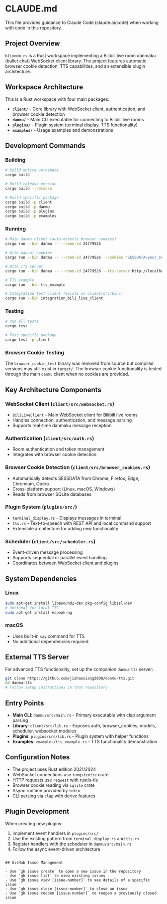 # CLAUDE.md

This file provides guidance to Claude Code (claude.ai/code) when working with code in this repository.

## Project Overview

`blivedm_rs` is a Rust workspace implementing a Bilibili live room danmaku (bullet chat) WebSocket client library. The project features automatic browser cookie detection, TTS capabilities, and an extensible plugin architecture.

## Workspace Architecture

This is a Rust workspace with four main packages:

- **`client/`** - Core library with WebSocket client, authentication, and browser cookie detection
- **`danmu/`** - Main CLI executable for connecting to Bilibili live rooms  
- **`plugins/`** - Plugin system (terminal display, TTS functionality)
- **`examples/`** - Usage examples and demonstrations

## Development Commands

### Building
```bash
# Build entire workspace
cargo build

# Build release version
cargo build --release

# Build specific package
cargo build -p client
cargo build -p danmu
cargo build -p plugins
cargo build -p examples
```

### Running
```bash
# Main danmu client (auto-detects browser cookies)
cargo run --bin danmu -- --room-id 24779526

# With manual cookies
cargo run --bin danmu -- --room-id 24779526 --cookies "SESSDATA=your_sessdata; other_cookie=..."

# With TTS server
cargo run --bin danmu -- --room-id 24779526 --tts-server http://localhost:8000

# TTS example
cargo run --bin tts_example

# Integration test client (exists in client/src/bin/)
cargo run --bin integration_bili_live_client
```

### Testing
```bash
# Run all tests
cargo test

# Test specific package
cargo test -p client
```

### Browser Cookie Testing
The `browser_cookie_test` binary was removed from source but compiled versions may still exist in `target/`. The browser cookie functionality is tested through the main `danmu` client when no cookies are provided.

## Key Architecture Components

### WebSocket Client (`client/src/websocket.rs`)
- `BiliLiveClient` - Main WebSocket client for Bilibili live rooms
- Handles connection, authentication, and message parsing
- Supports real-time danmaku message reception

### Authentication (`client/src/auth.rs`)
- Room authentication and token management
- Integrates with browser cookie detection

### Browser Cookie Detection (`client/src/browser_cookies.rs`)
- Automatically detects SESSDATA from Chrome, Firefox, Edge, Chromium, Opera
- Cross-platform support (Linux, macOS, Windows)
- Reads from browser SQLite databases

### Plugin System (`plugins/src/`)
- `terminal_display.rs` - Displays messages in terminal
- `tts.rs` - Text-to-speech with REST API and local command support
- Extensible architecture for adding new functionality

### Scheduler (`client/src/scheduler.rs`)
- Event-driven message processing
- Supports sequential or parallel event handling
- Coordinates between WebSocket client and plugins

## System Dependencies

### Linux
```bash
sudo apt-get install libasound2-dev pkg-config libssl-dev
# Optional for local TTS
sudo apt-get install espeak-ng
```

### macOS
- Uses built-in `say` command for TTS
- No additional dependencies required

## External TTS Server
For advanced TTS functionality, set up the companion `danmu-tts` server:
```bash
git clone https://github.com/jiahaoxiang2000/danmu-tts.git
cd danmu-tts
# Follow setup instructions in that repository
```

## Entry Points

- **Main CLI**: `danmu/src/main.rs` - Primary executable with clap argument parsing
- **Library**: `client/src/lib.rs` - Exposes auth, browser_cookies, models, scheduler, websocket modules  
- **Plugins**: `plugins/src/lib.rs` - Plugin system with helper functions
- **Examples**: `examples/tts_example.rs` - TTS functionality demonstration

## Configuration Notes

- The project uses Rust edition 2021/2024
- WebSocket connections use `tungstenite` crate
- HTTP requests use `reqwest` with rustls-tls
- Browser cookie reading via `sqlite` crate
- Async runtime provided by `tokio`
- CLI parsing via `clap` with derive features

## Plugin Development

When creating new plugins:
1. Implement event handlers in `plugins/src/`
2. Use the existing pattern from `terminal_display.rs` and `tts.rs`
3. Register handlers with the scheduler in `danmu/src/main.rs`
4. Follow the async event-driven architecture
```

## GitHub Issue Management

- Use `gh issue create` to open a new issue in the repository
- Use `gh issue list` to view existing issues
- Use `gh issue view [issue-number]` to see details of a specific issue
- Use `gh issue close [issue-number]` to close an issue
- Use `gh issue reopen [issue-number]` to reopen a previously closed issue